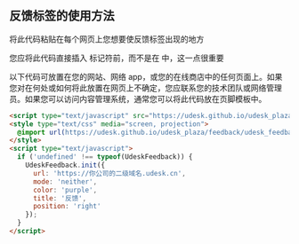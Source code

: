
反馈标签的使用方法
---------------------------

将此代码粘贴在每个网页上您想要使反馈标签出现的地方

您应将此代码直接插入 </body> 标记符前，而不是在 <head> 中，这一点很重要

以下代码可放置在您的网站、网络 app，或您的在线商店中的任何页面上。如果您对在何处或如何将此放置在网页上不确定，您应联系您的技术团队或网络管理员。如果您可以访问内容管理系统，通常您可以将此代码放在页脚模板中。


```html
<script type="text/javascript" src="https://udesk.github.io/udesk_plaza/feedback/udesk_feedback.js"></script>
<style type="text/css" media="screen, projection">
  @import url(https://udesk.github.io/udesk_plaza/feedback/udesk_feedback.css);
</style>
<script type="text/javascript">
  if ('undefined' !== typeof(UdeskFeedback)) {
    UdeskFeedback.init({
      url: 'https://你公司的二级域名.udesk.cn',
      mode: 'neither',
      color: 'purple',
      title: '反馈',
      position: 'right'
    });
  }
</script>
```

